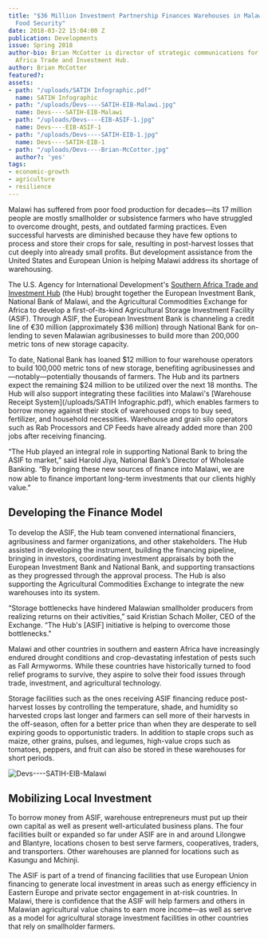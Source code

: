 ```yaml
---
title: "$36 Million Investment Partnership Finances Warehouses in Malawi to Improve
  Food Security"
date: 2018-03-22 15:04:00 Z
publication: Developments
issue: Spring 2018
author-bio: Brian McCotter is director of strategic communications for the Southern
  Africa Trade and Investment Hub.
author: Brian McCotter
featured?: 
assets:
- path: "/uploads/SATIH Infographic.pdf"
  name: SATIH Infographic
- path: "/uploads/Devs----SATIH-EIB-Malawi.jpg"
  name: Devs----SATIH-EIB-Malawi
- path: "/uploads/Devs----EIB-ASIF-1.jpg"
  name: Devs----EIB-ASIF-1
- path: "/uploads/Devs----SATIH-EIB-1.jpg"
  name: Devs----SATIH-EIB-1
- path: "/uploads/Devs----Brian-McCotter.jpg"
  author?: 'yes'
tags:
- economic-growth
- agriculture
- resilience
---
```


Malawi has suffered from poor food production for decades—its 17 million people are mostly smallholder or subsistence farmers who have struggled to overcome drought, pests, and outdated farming practices. Even successful harvests are diminished because they have few options to process and store their crops for sale, resulting in post-harvest losses that cut deeply into already small profits. But development assistance from the United States and European Union is helping Malawi address its shortage of warehousing.




The U.S. Agency for International Development's [Southern Africa Trade and Investment Hub](https://www.dai.com/our-work/projects/southern-africa-trade-and-investment-hub) (the Hub) brought together the European Investment Bank, National Bank of Malawi, and the Agricultural Commodities Exchange for Africa to develop a first-of-its-kind Agricultural Storage Investment Facility (ASIF). Through ASIF, the European Investment Bank is channeling a credit line of €30 million (approximately $36 million) through National Bank for on-lending to seven Malawian agribusinesses to build more than 200,000 metric tons of new storage capacity.

To date, National Bank has loaned $12 million to four warehouse operators to build 100,000 metric tons of new storage, benefiting agribusinesses and—notably—potentially thousands of farmers. The Hub and its partners expect the remaining $24 million to be utilized over the next 18 months. The Hub will also support integrating these facilities into Malawi's [Warehouse Receipt System](/uploads/SATIH Infographic.pdf), which enables farmers to borrow money against their stock of warehoused crops to buy seed, fertilizer, and household necessities. Warehouse and grain silo operators such as Rab Processors and CP Feeds have already added more than 200 jobs after receiving financing.

“The Hub played an integral role in supporting National Bank to bring the ASIF to market,” said Harold Jiya, National Bank’s Director of Wholesale Banking. “By bringing these new sources of ﬁnance into Malawi, we are now able to ﬁnance important long-term investments that our clients highly value."

<script id="infogram_0__/gS1JZtUhQtFajjLKHzZa" title="Malawi Agricultural Storage Investment Facility " src="https://e.infogram.com/js/dist/embed.js?Pyq" type="text/javascript"></script>

## Developing the Finance Model

To develop the ASIF, the Hub team convened international ﬁnanciers, agribusiness and farmer organizations, and other stakeholders. The Hub assisted in developing the instrument, building the financing pipeline, bringing in investors, coordinating investment appraisals by both the European Investment Bank and National Bank, and supporting transactions as they progressed through the approval process. The Hub is also supporting the Agricultural Commodities Exchange to integrate the new warehouses into its system.

“Storage bottlenecks have hindered Malawian smallholder producers from realizing returns on their activities,” said Kristian Schach Moller, CEO of the Exchange. “The Hub's [ASIF] initiative is helping to overcome those bottlenecks."

Malawi and other countries in southern and eastern Africa have increasingly endured drought conditions and crop-devastating infestation of pests such as Fall Armyworms. While these countries have historically turned to food relief programs to survive, they aspire to solve their food issues through trade, investment, and agricultural technology.

Storage facilities such as the ones receiving ASIF financing reduce post-harvest losses by controlling the temperature, shade, and humidity so harvested crops last longer and farmers can sell more of their harvests in the off-season, often for a better price than when they are desperate to sell expiring goods to opportunistic traders. In addition to staple crops such as maize, other grains, pulses, and legumes, high-value crops such as tomatoes, peppers, and fruit can also be stored in these warehouses for short periods.

![Devs----SATIH-EIB-Malawi](/uploads/Devs----SATIH-EIB-Malawi.jpg "Southern Africa Trade and Investment Hub officials meet at Rab Processors in Lilongwe.") 

## Mobilizing Local Investment

To borrow money from ASIF, warehouse entrepreneurs must put up their own capital as well as present well-articulated business plans. The four facilities built or expanded so far under ASIF are in and around Lilongwe and Blantyre, locations chosen to best serve farmers, cooperatives, traders, and transporters. Other warehouses are planned for locations such as Kasungu and Mchinji.

The ASIF is part of a trend of financing facilities that use European Union financing to generate local investment in areas such as energy efficiency in Eastern Europe and private sector engagement in at-risk countries. In Malawi, there is confidence that the ASIF will help farmers and others in Malawian agricultural value chains to earn more income—as well as serve as a model for agricultural storage investment facilities in other countries that rely on smallholder farmers.
